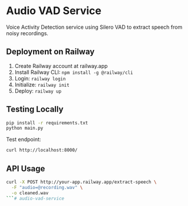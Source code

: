 # Audio VAD Service

Voice Activity Detection service using Silero VAD to extract speech from noisy recordings.

## Deployment on Railway

1. Create Railway account at railway.app
2. Install Railway CLI: `npm install -g @railway/cli`
3. Login: `railway login`
4. Initialize: `railway init`
5. Deploy: `railway up`

## Testing Locally
```bash
pip install -r requirements.txt
python main.py
```

Test endpoint:
```bash
curl http://localhost:8000/
```

## API Usage
```bash
curl -X POST http://your-app.railway.app/extract-speech \
  -F "audio=@recording.wav" \
  -o cleaned.wav
```# audio-vad-service
